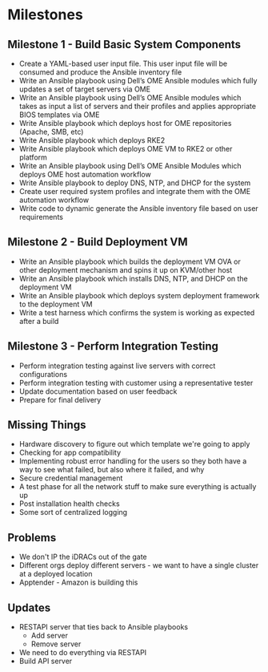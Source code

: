 # Milestones

## Milestone 1 - Build Basic System Components 

- Create a YAML-based user input file. This user input file will be consumed and produce the Ansible inventory file 
- Write an Ansible playbook using Dell’s OME Ansible modules which fully updates a set of target servers via OME 
- Write an Ansible playbook using Dell’s OME Ansible modules which takes as input a list of servers and their profiles and applies appropriate BIOS templates via OME 
- Write Ansible playbook which deploys host for OME repositories (Apache, SMB, etc) 
- Write Ansible playbook which deploys RKE2  
- Write Ansible playbook which deploys OME VM to RKE2 or other platform 
- Write an Ansible playbook using Dell’s OME Ansible Modules which deploys OME host automation workflow 
- Write Ansible playbook to deploy DNS, NTP, and DHCP for the system 
- Create user required system profiles and integrate them with the OME automation workflow 
- Write code to dynamic generate the Ansible inventory file based on user requirements

## Milestone 2 - Build Deployment VM

- Write an Ansible playbook which builds the deployment VM OVA or other deployment mechanism and spins it up on KVM/other host 
- Write an Ansible playbook which installs DNS, NTP, and DHCP on the deployment VM 
- Write an Ansible playbook which deploys system deployment framework to the deployment VM 
- Write a test harness which confirms the system is working as expected after a build 

## Milestone 3 - Perform Integration Testing

- Perform integration testing against live servers with correct configurations 
- Perform integration testing with customer using a representative tester 
- Update documentation based on user feedback 
- Prepare for final delivery 

## Missing Things

- Hardware discovery to figure out which template we're going to apply
- Checking for app compatibility
- Implementing robust error handling for the users so they both have a way to see what failed, but also where it failed, and why
- Secure credential management
- A test phase for all the network stuff to make sure everything is actually up
- Post installation health checks
- Some sort of centralized logging

## Problems

- We don't IP the iDRACs out of the gate
- Different orgs deploy different servers - we want to have a single cluster at a deployed location
- Apptender - Amazon is building this

## Updates

- RESTAPI server that ties back to Ansible playbooks
  - Add server
  - Remove server
- We need to do everything via RESTAPI
- Build API server